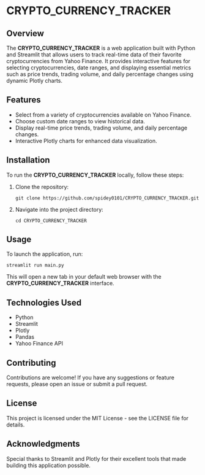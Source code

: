# CRYPTO_CURRENCY_TRACKER

## Overview
The **CRYPTO_CURRENCY_TRACKER** is a web application built with Python and Streamlit that allows users to track real-time data of their favorite cryptocurrencies from Yahoo Finance. It provides interactive features for selecting cryptocurrencies, date ranges, and displaying essential metrics such as price trends, trading volume, and daily percentage changes using dynamic Plotly charts.

## Features
- Select from a variety of cryptocurrencies available on Yahoo Finance.
- Choose custom date ranges to view historical data.
- Display real-time price trends, trading volume, and daily percentage changes.
- Interactive Plotly charts for enhanced data visualization.

## Installation
To run the **CRYPTO_CURRENCY_TRACKER** locally, follow these steps:
1. Clone the repository:
   ```
   git clone https://github.com/spidey0101/CRYPTO_CURRENCY_TRACKER.git
   ```
2. Navigate into the project directory:
   ```
   cd CRYPTO_CURRENCY_TRACKER
   ```

## Usage
To launch the application, run:
```
streamlit run main.py
```
This will open a new tab in your default web browser with the **CRYPTO_CURRENCY_TRACKER** interface.

## Technologies Used
- Python
- Streamlit
- Plotly
- Pandas
- Yahoo Finance API

## Contributing
Contributions are welcome! If you have any suggestions or feature requests, please open an issue or submit a pull request.

## License
This project is licensed under the MIT License - see the LICENSE file for details.

## Acknowledgments
Special thanks to Streamlit and Plotly for their excellent tools that made building this application possible.
